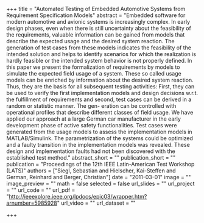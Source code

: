 +++
title = "Automated Testing of Embedded Automotive Systems from Requirement Specification Models"
abstract = "Embedded software for modern automotive and avionic systems is increasingly complex. In early design phases, even when there is still uncertainty about the feasibility of the requirements, valuable information can be gained from models that describe the expected usage and the desired system reaction. The generation of test cases from these models indicates the feasibility of the intended solution and helps to identify scenarios for which the realization is hardly feasible or the intended system behavior is not properly defined. In this paper we present the formalization of requirements by models to simulate the expected field usage of a system. These so called usage models can be enriched by information about the desired system reaction. Thus, they are the basis for all subsequent testing activities: First, they can be used to verify the first implementation models and design decisions w.r.t. the fulfillment of requirements and second, test cases can be derived in a random or statistic manner. The gen- eration can be controlled with operational profiles that describe different classes of field usage. We have applied our approach at a large German car manufacturer in the early development phase of active safety functionalities. Test cases were generated from the usage models to assess the implementation models in MATLAB/Simulink. The parametrization of the systems could be optimized and a faulty transition in the implementation models was revealed. These design and implementation faults had not been discovered with the established test method."
abstract_short = ""
publication_short = ""
publication = "Proceedings of the 12th IEEE Latin-American Test Workshop (LATS)"
authors = ["Siegl, Sebastian and Hielscher, Kai-Steffen and German, Reinhard and Berger, Christian"]
date = "2011-03-01"
image = ""
image_preview = ""
math = false
selected = false
url_slides = ""
url_project = ""
url_code = ""
url_pdf = "http://ieeexplore.ieee.org/lpdocs/epic03/wrapper.htm?arnumber=5985928"
url_video = ""
url_dataset = ""

+++
